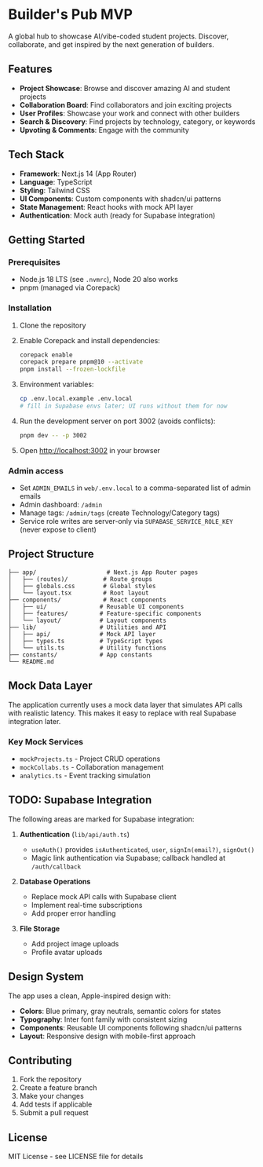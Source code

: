 # Builder's Pub MVP

A global hub to showcase AI/vibe-coded student projects. Discover, collaborate, and get inspired by the next generation of builders.

## Features

- **Project Showcase**: Browse and discover amazing AI and student projects
- **Collaboration Board**: Find collaborators and join exciting projects
- **User Profiles**: Showcase your work and connect with other builders
- **Search & Discovery**: Find projects by technology, category, or keywords
- **Upvoting & Comments**: Engage with the community

## Tech Stack

- **Framework**: Next.js 14 (App Router)
- **Language**: TypeScript
- **Styling**: Tailwind CSS
- **UI Components**: Custom components with shadcn/ui patterns
- **State Management**: React hooks with mock API layer
- **Authentication**: Mock auth (ready for Supabase integration)

## Getting Started

### Prerequisites

- Node.js 18 LTS (see `.nvmrc`), Node 20 also works
- pnpm (managed via Corepack)

### Installation

1. Clone the repository
2. Enable Corepack and install dependencies:
   ```bash
   corepack enable
   corepack prepare pnpm@10 --activate
   pnpm install --frozen-lockfile
   ```

3. Environment variables:
   ```bash
   cp .env.local.example .env.local
   # fill in Supabase envs later; UI runs without them for now
   ```

4. Run the development server on port 3002 (avoids conflicts):
   ```bash
   pnpm dev -- -p 3002
   ```

5. Open [http://localhost:3002](http://localhost:3002) in your browser

### Admin access

- Set `ADMIN_EMAILS` in `web/.env.local` to a comma-separated list of admin emails
- Admin dashboard: `/admin`
- Manage tags: `/admin/tags` (create Technology/Category tags)
- Service role writes are server-only via `SUPABASE_SERVICE_ROLE_KEY` (never expose to client)

## Project Structure

```
├── app/                    # Next.js App Router pages
│   ├── (routes)/          # Route groups
│   ├── globals.css        # Global styles
│   └── layout.tsx         # Root layout
├── components/            # React components
│   ├── ui/               # Reusable UI components
│   ├── features/         # Feature-specific components
│   └── layout/           # Layout components
├── lib/                  # Utilities and API
│   ├── api/              # Mock API layer
│   ├── types.ts          # TypeScript types
│   └── utils.ts          # Utility functions
├── constants/            # App constants
└── README.md
```

## Mock Data Layer

The application currently uses a mock data layer that simulates API calls with realistic latency. This makes it easy to replace with real Supabase integration later.

### Key Mock Services

- `mockProjects.ts` - Project CRUD operations
- `mockCollabs.ts` - Collaboration management
- `analytics.ts` - Event tracking simulation

## TODO: Supabase Integration

The following areas are marked for Supabase integration:

1. **Authentication** (`lib/api/auth.ts`)
   - `useAuth()` provides `isAuthenticated`, `user`, `signIn(email?)`, `signOut()`
   - Magic link authentication via Supabase; callback handled at `/auth/callback`

2. **Database Operations**
   - Replace mock API calls with Supabase client
   - Implement real-time subscriptions
   - Add proper error handling

3. **File Storage**
   - Add project image uploads
   - Profile avatar uploads

## Design System

The app uses a clean, Apple-inspired design with:

- **Colors**: Blue primary, gray neutrals, semantic colors for states
- **Typography**: Inter font family with consistent sizing
- **Components**: Reusable UI components following shadcn/ui patterns
- **Layout**: Responsive design with mobile-first approach

## Contributing

1. Fork the repository
2. Create a feature branch
3. Make your changes
4. Add tests if applicable
5. Submit a pull request

## License

MIT License - see LICENSE file for details
